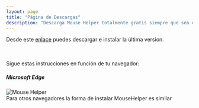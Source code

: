 ```yaml
---
layout: page
title: "Página de Descargas"
description: "Descarga Mouse Helper totalmente gratis siempre que sea con usos no comerciales"
---
```



Desde este [enlace](https://github.com/clssystem/MouseHelperReleases/releases/latest/download/MouseHelper.exe) puedes descargar e instalar la última version.
</br>
</br>
</br>

Sigue estas instrucciones en función de tu navegador:


##### Microsoft Edge

<div classx="shadow-lg p-3 mb-5 bg-white" border-style="dotted solid" border-color="red" border-width="100px">
<img class="img-fluid" alt="Mouse Helper" src="https://www.mousehelper.cls-system.es/assets/images/HowToInstallEdge.gif">
</div>
Para otros navegadores la forma de instalar MouseHelper es similar


